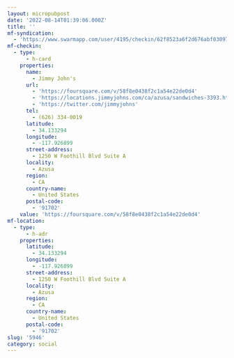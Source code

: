 ```yaml
---
layout: micropubpost
date: '2022-08-14T01:39:06.000Z'
title: ''
mf-syndication:
  - 'https://www.swarmapp.com/user/4195/checkin/62f8523a6f2d676abf03097d'
mf-checkin:
  - type:
      - h-card
    properties:
      name:
        - Jimmy John's
      url:
        - 'https://foursquare.com/v/58f8e0438f2c1a54e22de0d4'
        - 'https://locations.jimmyjohns.com/ca/azusa/sandwiches-3393.html'
        - 'https://twitter.com/jimmyjohns'
      tel:
        - (626) 334-0019
      latitude:
        - 34.133294
      longitude:
        - -117.926899
      street-address:
        - 1250 W Foothill Blvd Suite A
      locality:
        - Azusa
      region:
        - CA
      country-name:
        - United States
      postal-code:
        - '91702'
    value: 'https://foursquare.com/v/58f8e0438f2c1a54e22de0d4'
mf-location:
  - type:
      - h-adr
    properties:
      latitude:
        - 34.133294
      longitude:
        - -117.926899
      street-address:
        - 1250 W Foothill Blvd Suite A
      locality:
        - Azusa
      region:
        - CA
      country-name:
        - United States
      postal-code:
        - '91702'
slug: '5946'
category: social
---
```

